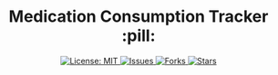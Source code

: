 <h1 align="center"> Medication Consumption Tracker :pill: </h1>
<p align="center">
  
<a href="https://opensource.org/licenses/MIT">
<img src="https://img.shields.io/badge/License-MIT-yellow.svg" alt="License: MIT">
</a>

<a href="https://github.com/markdown-templates/markdown-snippets/issues">
<img src="https://img.shields.io/github/issues/markdown-templates/markdown-snippets.svg" alt="Issues">
</a>

<a href="https://github.com/HealthCare_Pill_Tracker/fork">
<img src="https://img.shields.io/github/forks/markdown-templates/markdown-snippets.svg" alt="Forks">
</a>

<a href="https://github.com/markdown-templates/markdown-snippets/stargazers">
<img src="https://img.shields.io/github/stars/markdown-templates/markdown-snippets.svg" alt="Stars">
</a>
</p>
